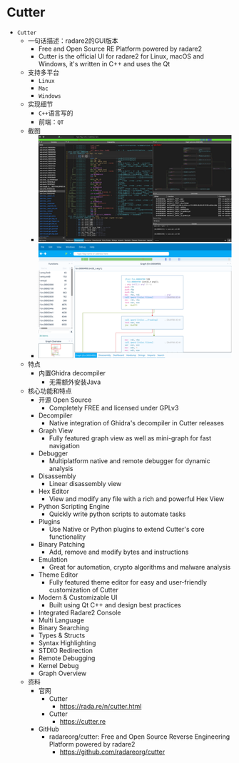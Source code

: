 # Cutter

* `Cutter`
  * 一句话描述：radare2的GUI版本
    * Free and Open Source RE Platform powered by radare2
    * Cutter is the official UI for radare2 for Linux, macOS and Windows, it's written in C++ and uses the Qt
  * 支持多平台
    * `Linux`
    * `Mac`
    * `Windows`
  * 实现细节
    * `C++`语言写的
    * 前端：`QT`
  * 截图
    * ![r2cutter_screenshot](../../../../assets/img/r2cutter_screenshot.jpg)
    * ![cutter_head_light_theme](../../../../assets/img/cutter_head_light_theme.png)
  * 特点
    * 内置Ghidra decompiler
      * 无需额外安装Java
  * 核心功能和特点
    * 开源 Open Source
      * Completely FREE and licensed under GPLv3
    * Decompiler
      * Native integration of Ghidra's decompiler in Cutter releases
    * Graph View
      * Fully featured graph view as well as mini-graph for fast navigation
    * Debugger
      * Multiplatform native and remote debugger for dynamic analysis
    * Disassembly
      * Linear disassembly view
    * Hex Editor
      * View and modify any file with a rich and powerful Hex View
    * Python Scripting Engine
      * Quickly write python scripts to automate tasks
    * Plugins
      * Use Native or Python plugins to extend Cutter's core functionality
    * Binary Patching
      * Add, remove and modify bytes and instructions
    * Emulation
      * Great for automation, crypto algorithms and malware analysis
    * Theme Editor
      * Fully featured theme editor for easy and user-friendly customization of Cutter
    * Modern & Customizable UI
      * Built using Qt C++ and design best practices
    * Integrated Radare2 Console
    * Multi Language
    * Binary Searching
    * Types & Structs
    * Syntax Highlighting
    * STDIO Redirection
    * Remote Debugging
    * Kernel Debug
    * Graph Overview
  * 资料
    * 官网
      * Cutter
        * https://rada.re/n/cutter.html
      * Cutter
        * https://cutter.re
    * GitHub
      * radareorg/cutter: Free and Open Source Reverse Engineering Platform powered by radare2
        * https://github.com/radareorg/cutter